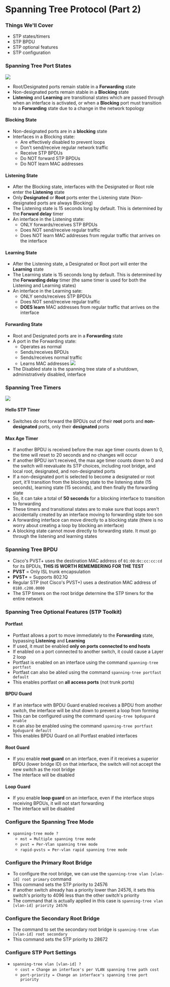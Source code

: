 # Spanning Tree Protocol (Part 2)
### Things We'll Cover
- STP states/timers
- STP BPDU
- STP optional features
- STP configuration
### Spanning Tree Port States
![](attachments/3b57329d0bb5b7fc9af38ced3adc59fe.png)
- Root/Designated ports remain stable in a **Forwarding** state
- Non-designated ports remain stable in a **Blocking** state
- **Listening** and **Learning** are transitional states which are passed through when an interface is activated, or when a **Blocking** port must transition to a **Forwarding** state due to a change in the network topology
#### Blocking State
- Non-designated ports are in a **blocking** state
- Interfaces in a Blocking state: 
	- Are effectively disabled to prevent loops
	- Don't send/receive regular network traffic
	- Receive STP BPDUs
	- Do NOT forward STP BPDUs
	- Do NOT learn MAC addresses
#### Listening State
- After the Blocking state, interfaces with the Designated or Root role enter the **Listening** state
- Only **Designated** or **Root** ports enter the Listening state (Non-designated ports are always Blocking)
- The Listening state is 15 seconds long by default. This is determined by the **Forward delay** timer
- An interface in the Listening state:
	- ONLY forwards/receives STP BPDUs
	- Does NOT send/receive regular traffic
	- Does NOT learn MAC addresses from regular traffic that arrives on the interface
#### Learning State
- After the Listening state, a Designated or Root port will enter the **Learning** state
- The Learning state is 15 seconds long by default. This is determined by the **Forwarding delay** timer (the same timer is used for both the Listening and Learning states)
- An interface in the Learning sate:
	- ONLY sends/receives STP BPDUs
	- Does NOT send/receive regular traffic
	- **DOES learn** MAC addresses from regular traffic that arrives on the interface
#### Forwarding State
- Root and Designated ports are in a **Forwarding** state
- A port in the Forwarding state:
	- Operates as normal
	- Sends/receives BPDUs
	- Sends/receives normal traffic
	- Learns MAC addresses
![](attachments/982e698a4a8675ab2487f74036a901d6.png)
- The Disabled state is the spanning tree state of a shutdown, administratively disabled, interface
### Spanning Tree Timers
![](attachments/ae725a713204bc57f89deba2f9cfe0f0.png)
#### Hello STP Timer
- Switches do not forward the BPDUs out of their **root** ports and **non-designated** ports, only their **designated** ports
#### Max Age Timer
- If another BPDU is received before the max age timer counts down to 0, the time will reset to 20 seconds and no changes will occur
- If another BPDU isn't received, the max age timer counts down to 0 and the switch will reevaluate its STP choices, including root bridge, and local root, designated, and non-designated ports
- If a non-designated port is selected to become a designated or root port, it'll transition from the blocking state to the listening state (15 seconds), learning state (15 seconds), and then finally the forwarding state
- So, it can take a total of **50 seconds** for a blocking interface to transition to forwarding
- These timers and transitional states are to make sure that loops aren't accidentally created by an interface moving to forwarding state too son
- A forwarding interface can move directly to a blocking state (there is no worry about creating a loop by blocking an interface)
- A blocking state cannot move directly to forwarding state. It must go through the listening and learning states
### Spanning Tree BPDU
- Cisco's PVST+ uses the destination MAC address of `01:00:0c:cc:cc:cd` for its BPDUs, **THIS IS WORTH REMEMBERING FOR THE TEST**
- **PVST** = Only ISL trunk encapsulation
- **PVST+** = Supports 802.1Q
- Regular STP (not Cisco's PVST+) uses a destination MAC address of `0180.c200.0000`
- The STP timers on the root bridge determine the STP timers for the entire network
### Spanning Tree Optional Features (STP Toolkit)
#### Portfast
- Portfast allows a port to move immediately to the **Forwarding** state, bypassing **Listening** and **Learning**
- If used, it must be enabled **only on ports connected to end hosts**
- If enabled on a port connected to another switch, it could cause a Layer 2 loop
- Portfast is enabled on an interface using the command `spanning-tree portfast`
- Portfast can also be abled using the command `spanning-tree portfast default`
- This enables portfast on **all access ports** (not trunk ports)
#### BPDU Guard
- If an interface with BPDU Guard enabled receives a BPDU from another switch, the interface will be shut down to prevent a loop from forming
- This can be configured using the command `spaning-tree bpduguard enable`
- It can also be enabled using the command `spanning-tree portfast bpduguard default`
- This enables BPDU Guard on all Portfast enabled interfaces
#### Root Guard
- If you enable **root guard** on an interface, even if it receives a superior BPDU (lower bridge ID) on that interface, the switch will not accept the new switch as the root bridge
- The interface will be disabled
#### Loop Guard
- If you enable **loop guard** on an interface, even if the interface stops receiving BPDUs, it will not start forwarding
- The interface will be disabled
### Configure the Spanning Tree Mode
- `spanning-tree mode ?`
	- `mst = Multiple spanning tree mode`
	- `pvst = Per-Vlan spanning tree mode`
	- `rapid-pvsts = Per-vlan rapid spanning tree mode`
### Configure the Primary Root Bridge
- To configure the root bridge, we can use the `spanning-tree vlan [vlan-id] root primary` command
- This command sets the STP priority to 24576
- If another switch already has a priority lower than 24576, it sets this switch's priority to 4096 less than the other switch's priority
- The command that is actually applied in this case is `spanning-tree vlan [vlan-id] priority 24576`
### Configure the Secondary Root Bridge
- The command to set the secondary root bridge is `spanning-tree vlan [vlan-id] root secondary`
- This command sets the STP priority to 28672
### Configure STP Port Settings
- `spanning-tree vlan [vlan-id] ?`
	- `cost = Change an interface's per VLAN spanning tree path cost`
	- `port-priority = Change an interface's spanning tree port priority`